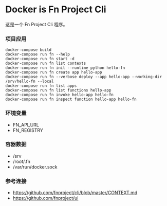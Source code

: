 # Docker is Fn Project Cli

这是一个 Fn Project Cli 程序。

### 项目应用
```
docker-compose build
docker-compose run fn --help
docker-compose run fn start -d
docker-compose run fn list contexts
docker-compose run fn init --runtime python hello-fn
docker-compose run fn create app hello-app
docker-compose run fn --verbose deploy --app hello-app --working-dir /srv/hello-fn --local
docker-compose run fn list apps
docker-compose run fn list functions hello-app
docker-compose run fn invoke hello-app hello-fn
docker-compose run fn inspect function hello-app hello-fn
```

### 环境变量
- FN_API_URL
- FN_REGISTRY

### 容器数据
- /srv
- /root/.fn
- /var/run/docker.sock

### 参考连接
- https://github.com/fnproject/cli/blob/master/CONTEXT.md
- https://github.com/fnproject/ui
